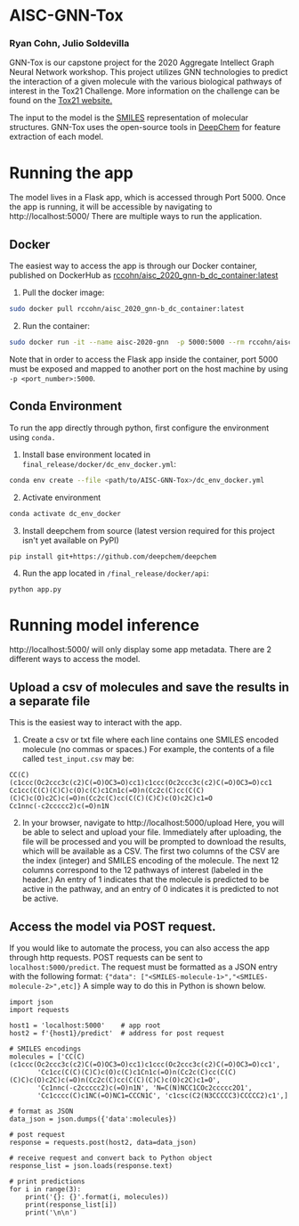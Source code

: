 # AISC-GNN-Tox
### Ryan Cohn, Julio Soldevilla

GNN-Tox is our capstone project for the 2020 Aggregate Intellect Graph Neural Network workshop. This project utilizes GNN technologies to predict the interaction of a given molecule with the various biological pathways of interest in the Tox21 Challenge. More information on the challenge can be found on the [Tox21 website.](https://tripod.nih.gov/tox21/challenge/index.jsp)

The input to the model is the [SMILES](https://en.wikipedia.org/wiki/Simplified_molecular-input_line-entry_system) representation of molecular structures. GNN-Tox uses the open-source tools in [DeepChem](https://deepchem.io/) for feature extraction of each model.

# Running the app

The model lives in a Flask app, which is accessed through Port 5000. Once the app is running, it will be accessible by navigating to http://localhost:5000/ There are multiple ways to run the application.

## Docker
The easiest way to access the app is through our Docker container, published on DockerHub as [rccohn/aisc_2020_gnn-b_dc_container:latest](https://hub.docker.com/layers/126013843/rccohn/aisc_2020_gnn-b_dc_container/latest/images/sha256-af5402eb1d400125fcbfc54cebbdc145941cf61f58dbea145e918fa592007453?context=explore)

1. Pull the docker image: 
```bash
sudo docker pull rccohn/aisc_2020_gnn-b_dc_container:latest
```
2. Run the container: 
```bash
sudo docker run -it --name aisc-2020-gnn  -p 5000:5000 --rm rccohn/aisc_2020_gnn-b_dc_container:final
```
Note that in order to access the Flask app inside the container, port 5000 must be exposed and mapped to another port on the host machine by using  `-p <port_number>:5000`.

## Conda Environment
To run the app directly through python, first configure the environment using `conda.`
1. Install base environment located in `final_release/docker/dc_env_docker.yml`: 
```bash
conda env create --file <path/to/AISC-GNN-Tox>/dc_env_docker.yml
```
2. Activate environment
```bash
conda activate dc_env_docker
```
3. Install deepchem from source (latest version required for this project isn't yet available on PyPI)
```
pip install git+https://github.com/deepchem/deepchem
```

4. Run the app located in `/final_release/docker/api`:
```bash
python app.py
```


# Running model inference
http://localhost:5000/ will only display some app metadata. There are 2 different ways to access the model.

## Upload a csv of molecules and save the results in a separate file
This is the easiest way to interact with the app.

1. Create a csv or txt file where each line contains one SMILES encoded molecule (no commas or spaces.)
For example, the contents of a file called `test_input.csv` may be:
```
CC(C)(c1ccc(Oc2ccc3c(c2)C(=O)OC3=O)cc1)c1ccc(Oc2ccc3c(c2)C(=O)OC3=O)cc1
Cc1cc(C(C)(C)C)c(O)c(C)c1Cn1c(=O)n(Cc2c(C)cc(C(C)(C)C)c(O)c2C)c(=O)n(Cc2c(C)cc(C(C)(C)C)c(O)c2C)c1=O
Cc1nnc(-c2ccccc2)c(=O)n1N
```

2. In your browser, navigate to http://localhost:5000/upload
Here, you will be able to select and upload your file. Immediately after uploading, the file will be processed and you will be prompted to download the results, which will be available as a CSV. The first two columns of the CSV are the index (integer) and SMILES encoding of the molecule. The next 12 columns correspond to the 12 pathways of interest (labeled in the header.) An entry of 1 indicates that the molecule is predicted to be active in the pathway, and an entry of 0 indicates it is predicted to not be active.

## Access the model via POST request.
If you would like to automate the process, you can also access the app through http requests. POST requests can be sent to `localhost:5000/predict`. The request must be formatted as a JSON entry with the following format: `{"data": ["<SMILES-molecule-1>","<SMILES-molecule-2>",etc]}` A simple way to do this in Python is shown below.

```python3
import json
import requests

host1 = 'localhost:5000'    # app root
host2 = f'{host1}/predict'  # address for post request

# SMILES encodings
molecules = ['CC(C)(c1ccc(Oc2ccc3c(c2)C(=O)OC3=O)cc1)c1ccc(Oc2ccc3c(c2)C(=O)OC3=O)cc1',
       'Cc1cc(C(C)(C)C)c(O)c(C)c1Cn1c(=O)n(Cc2c(C)cc(C(C)(C)C)c(O)c2C)c(=O)n(Cc2c(C)cc(C(C)(C)C)c(O)c2C)c1=O',
       'Cc1nnc(-c2ccccc2)c(=O)n1N', 'N=C(N)NCC1COc2ccccc2O1',
       'Cc1cccc(C)c1NC(=O)NC1=CCCN1C', 'c1csc(C2(N3CCCCC3)CCCCC2)c1',]

# format as JSON
data_json = json.dumps({'data':molecules})

# post request
response = requests.post(host2, data=data_json)

# receive request and convert back to Python object
response_list = json.loads(response.text)

# print predictions
for i in range(3):
    print('{}: {}'.format(i, molecules))
    print(response_list[i])
    print('\n\n')
```
